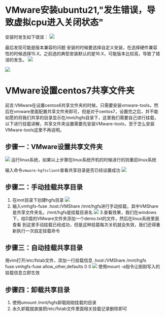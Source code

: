 # VMware安装ubuntu21,"发生错误，导致虚拟cpu进入关闭状态"
安装时发生如下错误：
![](https://sunxvming.com/imgs/6046a3c1-2d16-47ed-9841-4e15c067bd4c.jpg)


最后发现可能是版本兼容的问题
安装的时候要选择自定义安装，在选择硬件兼容性的时候选择15.X。之前选的典型安装默认的是16.X，可能版本比较高，导致了错误的发生。
![](https://sunxvming.com/imgs/0889c72c-66f2-4efe-ba9c-86fb76e66f29.png)


![](https://sunxvming.com/imgs/2e7ce6c2-a25e-4a3e-8fb1-ab10ba512884.png)






# VMware设置centos7共享文件夹
前言:VMware在设置centos6共享文件夹的时候，只需要安装vmware-tools，然后在vmware里面配置共享文件夹即可，但是对于centos7，设置完之后，并不能如愿的将我们共享的目录显示在/mnt/hgfs目录下，这里我们需要自己进行挂载，以下进行挂载讲解，共享文件夹设置需要先安装VMware-tools，至于怎么安装VMware-tools这里不再说明。


## 步骤一：VMware设置共享文件夹
![](https://sunxvming.com/imgs/e072bfea-06a0-40ea-beeb-8d4da6af8e74.png)
运行linux系统，如果以上步骤在linux系统开机的时候进行的则重启linux系统


输入命令`vmware-hgfsclient`查看共享目录是否已经设置成功
![](https://sunxvming.com/imgs/5e9753a2-6c09-4954-acf2-e5eeff021352.png)


## 步骤二：手动挂载共享目录
1. 在mnt目录下创建hgfs目录
![](https://sunxvming.com/imgs/801c46a1-73ef-4520-bca6-4a939c963a70.png)
2. 输入vmhgfs-fuse .host:/VMShare /mnt/hgfs进行手动挂载，其中VMShare是共享文件夹名，/mnt/hgfs是挂载目录名
![](https://sunxvming.com/imgs/9f4f6e05-f7e9-4906-ad98-5cf1f9ac509a.png)
3.查看效果，我们在windows下，给D盘的VMware文件夹添加一个demo.txt的文件，然后在linux系统里面查看
到这里手动挂载已经成功，但是这种挂载每次关机就会失效，我们还得重新执行一次自定挂载命令


## 步骤三：自动挂载共享目录
用vim打开/etc/fstab文件，添加一行挂载信息
.host:/VMShare /mnt/hgfs fuse.vmhgfs-fuse allow_other,defaults 0 0
![](https://sunxvming.com/imgs/47821ddd-8611-41ef-8450-91357dfe1144.png)
使用mount -a指令让刚刚写入的挂载信息立即生效


## 步骤四：卸载共享目录
1. 使用umount /mnt/hgfs卸载刚刚挂载的目录
2. 永久卸载就直接把/etc/fstab文件里面相关挂载记录删除即可

